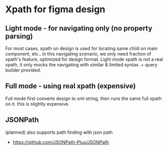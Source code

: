 # Xpath for figma design

## Light mode - for navigating only (no property parsing)

For most cases, xpath on design is used for locating same child on main component, etc.. in this navigating scenario, we only need fraction of xpath's feature, optimized for design format. Light mode xpath is not a real xpath, it only mocks the navigating with similar & limited syntax. + query builder provided.

## Full mode - using real xpath (expensive)

Full mode first converts design to xml string, then runs the same full xpath on it. this is slightly expensive.

## JSONPath

(planned) also supports path finding with json path

- https://github.com/JSONPath-Plus/JSONPath
